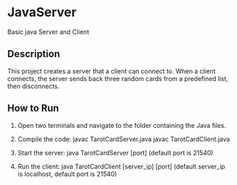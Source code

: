 # JavaServer
Basic java Server and Client

## Description
This project creates a server that a client can connect to. When a client connects, the server sends back three random cards from a predefined list, then disconnects.

## How to Run

1. Open two terminals and navigate to the folder containing the Java files.

2. Compile the code:
javac TarotCardServer.java
javac TarotCardClient.java

3. Start the server:
java TarotCardServer [port] (default port is 21540)

4. Run the client:
java TarotCardClient [server_ip] [port] (default server_ip is localhost, default port is 21540)

